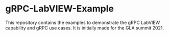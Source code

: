 # gRPC-LabVIEW-Example
This repository contains the examples to demonstrate the gRPC LabVIEW capability and gRPC use cases. It is initially made for the GLA summit 2021.
